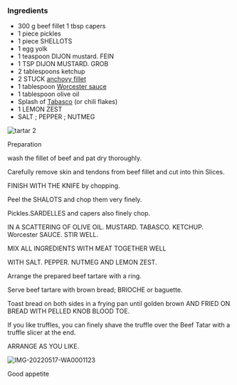 ### Ingredients

-   300 g beef fillet
    1 tbsp capers
-   1 piece pickles
-   1 piece SHELLOTS
-   1 egg yolk
-   1 teaspoon DIJON mustard. FEIN
-   1 TSP DIJON MUSTARD. GROB
-   2 tablespoons ketchup
-   2 STUCK [anchovy fillet](https://amzn.to/40KXPmq)
-   1 tablespoon [Worcester sauce](https://amzn.to/3naRAum)
-   1 tablespoon olive oil
-   Splash of [Tabasco](https://amzn.to/3NjzVeD) (or chili flakes)
-   1 LEMON ZEST
-   SALT ; PEPPER ; NUTMEG

![tartar 2](https://ramiboutas.s3.amazonaws.com/khadija/media/images/tartar_2.width-800.jpg)

Preparation

wash the fillet of beef and pat dry thoroughly.

Carefully remove skin and tendons from beef fillet and cut into thin Slices.

FINISH WITH THE KNIFE by chopping.

Peel the SHALOTS and chop them very finely.

Pickles.SARDELLES and capers also finely chop.

IN A SCATTERING OF OLIVE OIL. MUSTARD. TABASCO. KETCHUP. Worcester SAUCE. STIR WELL.

MIX ALL INGREDIENTS WITH MEAT TOGETHER WELL

WITH SALT. PEPPER. NUTMEG AND LEMON ZEST.

Arrange the prepared beef tartare with a ring.

Serve beef tartare with brown bread; BRIOCHE or baguette.

Toast bread on both sides in a frying pan until golden brown AND FRIED ON BREAD WITH PELLED KNOB BLOOD TOE.

If you like truffles, you can finely shave the truffle over the Beef Tatar with a truffle slicer at the end.

ARRANGE AS YOU LIKE.

![IMG-20220517-WA0001123](https://ramiboutas.s3.amazonaws.com/khadija/media/images/IMG-20220517-WA0001123.width-800.jpg)

Good appetite
